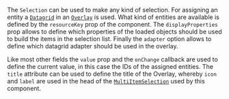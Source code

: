 The `Selection` can be used to make any kind of selection. For assigning an entity a [`Datagrid`](#datagrid) in an
[`Overlay`](#overlay) is used. What kind of entities are available is defined by the `resourceKey` prop of the
component. The `displayProperties` prop allows to define which properties of the loaded objects should be used to build
the items in the selection list. Finally the `adapter` option allows to define which datagrid adapter should be used in
the overlay.

Like most other fields the `value` prop and the `onChange` callback are used to define the current value, in this case
the IDs of the assigned entities. The `title` attribute can be used to define the title of the Overlay, whereby `icon`
and `label` are used in the head of the [`MultiItemSelection`](#multiitemselection) used by this component.
